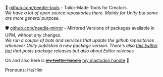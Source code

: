 🌵 [github.com/needle-tools](https://github.com/needle-tools) - Tailor-Made Tools for Creators.  
*We have a lot of open source repositories there. Mainly for Unity but some are more general purpose.*

🛡️ [github.com/needle-mirror](https://github.com/needle-mirror) - Mirrored Versions of packages available in UPM, without any changes.  
*We run a couple of bots and services that update the github repositories whenever Unity publishes a new package version. There's also [this twitter bot](https://twitter.com/Needle_Mirror) that posts package releases but also about Editor releases*

Oh and also here is [~~my twitter handle~~](https://twitter.com/marcel_wiessler) [my mastodon handle](https://mastodon.gamedev.place/@marwi) 🐘

Pronouns: He/Him
